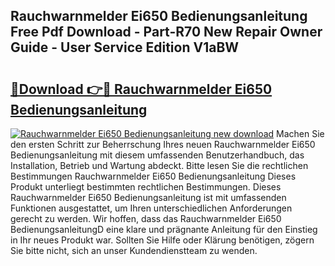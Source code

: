 ## Rauchwarnmelder Ei650 Bedienungsanleitung Free Pdf Download - Part-R70 New Repair Owner Guide - User Service Edition V1aBW

# <h2><a href="http://df3gxw.blite.top/?on=Rauchwarnmelder+Ei650+Bedienungsanleitung">🔗Download 👉🔴 Rauchwarnmelder Ei650 Bedienungsanleitung</a></h2>

[![Rauchwarnmelder Ei650 Bedienungsanleitung new download](https://i.imgur.com/lujVjoI.png)](http://df3gxw.blite.top/?on=Rauchwarnmelder+Ei650+Bedienungsanleitung)
Machen Sie den ersten Schritt zur Beherrschung Ihres neuen Rauchwarnmelder Ei650 Bedienungsanleitung mit diesem umfassenden Benutzerhandbuch, das Installation, Betrieb und Wartung abdeckt. Bitte lesen Sie die rechtlichen Bestimmungen Rauchwarnmelder Ei650 Bedienungsanleitung Dieses Produkt unterliegt bestimmten rechtlichen Bestimmungen. Dieses Rauchwarnmelder Ei650 Bedienungsanleitung ist mit umfassenden Funktionen ausgestattet, um Ihren unterschiedlichen Anforderungen gerecht zu werden. Wir hoffen, dass das Rauchwarnmelder Ei650 BedienungsanleitungD eine klare und prägnante Anleitung für den Einstieg in Ihr neues Produkt war. Sollten Sie Hilfe oder Klärung benötigen, zögern Sie bitte nicht, sich an unser Kundendienstteam zu wenden.
